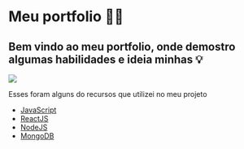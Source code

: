# Meu portfolio  👨‍💻 

## Bem vindo ao meu portfolio, onde demostro algumas habilidades e ideia minhas 💡

<img src="https://img.shields.io/static/v1?label=React/NodeJS&message=Victor Gabriel&color=22223B&style=for-the-badge&logo=ghost"/>

Esses foram alguns do recursos que utilizei no meu projeto

* [JavaScript](https://developer.mozilla.org/pt-BR/docs/Web/JavaScript)
* [ReactJS]([https://www.w3schools.com/html/](https://pt-br.reactjs.org))
* [NodeJS](https://nodejs.org/en/)
* [MongoDB](https://www.mongodb.com)
